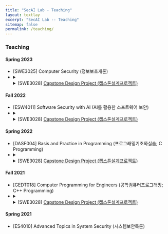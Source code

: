```yaml
---
title: "SecAI Lab - Teaching"
layout: textlay
excerpt: "SecAI Lab -- Teaching"
sitemap: false
permalink: /teaching/
---
```


### Teaching

#### Spring 2023
* [SWE3025] Computer Security (정보보호개론) 
* <details markdown="0">
  <summary>
  <li> [SWE3028] <a href="https://github.com/SecAI-Lab/SWE3028-Spring-2023/" target="_blank">Capstone Design Project (캡스톤설계프로젝트)</a></li>
  </summary>
  <ul>
    <li>(Team A) CockTell: Developing a Web Application For Cocktail Community Service</li>
    <li>(Team B) TimeCodi: Time Coordination Service</li>
    <li>(Team C) NotiSKKU: Notification App for Targeted Major and Topic Information</li>
    <li>(Team D) AI-based Web Application for Children with Autism Spectrum Disorder </li>
    <li>(Team E) Runtime Animation Generate Plug-in using Motion Diffusion Model</li>
    <li>(Team F) Merge: A team building and cooperation platform for developers and designers</li>
    <li>(Team G) Integrated Contents Recommendation Platform across Different Domains</li>
    <li>(Team H) SKKUEXS: Providing Support for Exchange Students at SKKU</li>
  </ul>
  </details>  

#### Fall 2022
* [ESW4011] Software Security with AI (AI를 활용한 소프트웨어 보안)
* <details markdown="0">
  <summary>
  <li>[SWE3028] <a href="https://github.com/SecAI-Lab/SWE3028-Fall-2022/" target="_blank">Capstone Design Project (캡스톤설계프로젝트)</a></li>
  </summary>
  <ul>
    <li>(Team A) SKKUlar; Scholarship Finder (Mobile App)* <br>
    [성균관대 소프트웨어학과 캡스톤 디자인 경진대회 최우수상 수상]</li>
    <li>(Team B) Coloring Old Pictures with State-of-the-art Colorization Techniques (Web Application)* <br>[동대회 장려상 수상]</li>
    <li>(Team C) ZzangBaguni; Mobile Platform for the Optimal Purchase of Items from Nearby Markets</li>
    <li>(Team D) Walking Mate and Tracking Diary (Mobile App)* <br> [동대회 우수상 수상]</li>
    <li>(Team E) YoungFarmer; Mobile Platform for Farm Products' Transactions</li>
    <li>(Team F) Skkudo; College Club Management Web Platform* <br> [동대회 우수상 수상]</li>
    <li>(Team G) MyCampus; Customized Course Manager for iCampus@SKKU (Chrome Extension)* <br> [동대회 장려상 수상]</li>
    <li>(Team H) Kingo Manager; Private Assistant for the Requirements of Graduation (Mobile App)* <br> [동대회 장려상 수상]</li>
  </ul>
  </details>  

#### Spring 2022
* [DASF004] Basis and Practice in Programming (프로그래밍기초와실습; C Programming)
* <details markdown="0">
  <summary>
  <li>[SWE3028] <a href="https://github.com/SecAI-Lab/SWE3028-Spring-2022/" target="_blank">Capstone Design Project (캡스톤설계프로젝트)</a></li>
  </summary>
  <ul>
    <li>(Team A) Virtual Korea: a Novel Online Discussion Platform Based on an AI Arbitrator * <br>
    <a href="https://kism.or.kr/bbs/board.php?bo_table=AL01000000&wr_id=355" target="_blank">[Best Paper Award at the Capstone Design Project Competition by Korean Institute of Smart Media]</a></li>
    <li>(Team B) Mobile Robot Platform at Nursing Home for Elderly with Application Service</li>
    <li>(Team C) IsRun: Mobile Application for Beginning Runners</li>
    <li>(Team D) Preventing Turtle Neck Syndrome using Machine Learning</li>
    <li>(Team E) AR Indoor Navigation for SKKU Natural Science Campus Benzene-ring Building</li>
    <li>(Team F) AI, GO DOODLE: Web Game Service with AI</li>    
  </ul>
  </details>

#### Fall 2021
* [GEDT018] Computer Programming for Engineers (공학컴퓨터프로그래밍; C++ Programming)
* <details markdown="0">
  <summary>
  <li>[SWE3028] <a href="https://github.com/SecAI-Lab/SWE3028-Fall-2021/" target="_blank">Capstone Design Project (캡스톤설계프로젝트)</a></li>
  </summary>
  <ul>
    <li>(Team A) GANdan-fontmaker: Web Service for Handwritten-Hangul Font Generation</li>
    <li>(Team B) S-Gether: Web Application for Sharing Goal</li>
    <li>(Team C) Explainable AI model for Stock Trading</li>
    <li>(Team D) AI-Powered Anime Character Editing Web App</li>
    <li>(Team E) Stock-loss Prevention: Mobile Application with CNN-LSTM Model for Predicting Sharp Rises and Falls in Stock Price</li>
    <li>(Team F) Review Note Auto Generation Application* <br>
    [성균관대 글로벌융합학부 인공지능융합의 날 공모전 수상]</li>
    <li>(Team G) Deep Learning Based Fashion Recommendation Application</li>
    <li>(Team H) CNN based Location Image Search and its Adaptation to Social Network* <br>
    [성균관대 글로벌융합학부 인공지능융합의 날 공모전 수상]</li>
  </ul>
  </details> 

#### Spring 2021
* [ES4010] Advanced Topics in System Security (시스템보안특론) 
